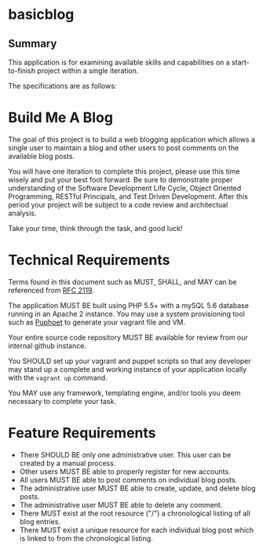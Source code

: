 # basicblog

## Summary

This application is for examining available skills and capabilities on a start-to-finish project within a single iteration.

The specifications are as follows:

# Build Me A Blog

The goal of this project is to build a web blogging application which allows a single user to maintain a blog and other users to post comments on the available blog posts.

You will have one iteration to complete this project, please use this time wisely and put your best foot forward. Be sure to demonstrate proper understanding of the Software Development Life Cycle, Object Oriented Programming, RESTful Principals, and Test Driven Development. After this period your project will be subject to a code review and architectual analysis. 

Take your time, think through the task, and good luck!

# Technical Requirements

Terms found in this document such as MUST, SHALL, and MAY can be referenced from  [RFC 2119](https://www.ietf.org/rfc/rfc2119.txt).

The application MUST BE built using PHP 5.5+ with a mySQL 5.6 database running in an Apache 2 instance. You may use a system provisioning tool such as [Puphpet](https://puphpet.com) to generate your vagrant file and VM.

Your entire source code repository MUST BE available for review from our internal github instance.

You SHOULD set up your vagrant and puppet scripts so that any developer may stand up a complete and working instance of your application locally with the ````vagrant up```` command.

You MAY use any framework, templating engine, and/or tools you deem necessary to complete your task.

# Feature Requirements

* There SHOULD BE only one administrative user. This user can be created by a manual process.
* Other users MUST BE able to properly register for new accounts.
* All users MUST BE able to post comments on individual blog posts.
* The administrative user MUST BE able to create, update, and delete blog posts.
* The administrative user MUST BE able to delete any comment.
* There MUST exist at the root resource ("/") a chronological listing of all blog entries.
* There MUST exist a unique resource for each individual blog post which is linked to from the chronological listing.
